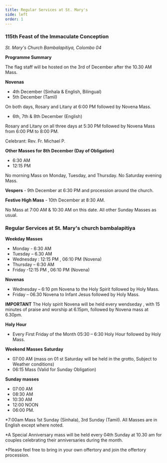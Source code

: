 ```yaml
---
title: Regular Services at St. Mary's
side: left
order: 1
---
```


### 115th Feast of the Immaculate Conception
*St. Mary's Church Bambalapitiya, Colombo 04*

**Programme Summary**

The flag staff will be hosted on the 3rd of December after the 10.30 AM Mass.

**Novenas**

* 4th December (Sinhala & English, Bilingual)
* 5th December (Tamil)

On both days, Rosary and Litany at 6:00 PM followed by Novena Mass.

* 6th, 7th & 8th December (English)

Rosary and Litany on all three days at 5:30 PM followed by Novena Mass from 6:00 PM to 8:00 PM.

Celebrant: Rev. Fr. Michael P.

**Other Masses for 8th December (Day of Obligation)**

* 6:30 AM
* 12:15 PM

No morning Mass on Monday, Tuesday, and Thursday. No Saturday evening Mass.

**Vespers** - 9th December at 6:30 PM and procession around the church.

**Festive High Mass** - 10th December at 8:30 AM.

No Mass at 7:00 AM & 10:30 AM on this date. All other Sunday Masses as usual.


### Regular Services at St. Mary's church bambalapitiya 

**Weekday Masses**
* Monday - 6:30 AM
* Tuesday – 6.30 AM
* Wednesday : 12:15 PM , 06:10 PM (Novena)
* Thursday – 6:30 AM
* Friday -12:15 PM , 06:10 PM (Novena)

**Novenas**

* Wednesday – 6:10 pm Novena to the Holy Spirit followed by Holy Mass.
* Friday – 06.30 Novena to Infant Jesus followed by Holy Mass.


 **IMPORTANT**
The Holy spirit Novena will be held every wendseday , with 15 minutes of praise and worship at 6.15pm, followed by Novena  mass at 6.30pm.

**Holy Hour** 

* Every First Friday of the Month 05:30 – 6:30 Holy Hour followed by Holy Mass.

**Weekend Masses**
**Saturday**

* 07:00 AM (mass on 01 st Saturday will be held in the grotto, Subject to Weather conditions)
* 06:15 Mass (Valid for Sunday Obligation)

**Sunday masses**

* 07:00 AM
* 08:30 AM
* 10:30 AM
* 12:00 NOON
* 06:00 PM.

*7:00am Mass 1st Sunday (Sinhala), 3rd Sunday (Tamil). All Masses are in English except where noted. 

*A Special Anniversary mass will be held every 04th Sunday at 10.30 am for couples celebrating their anniversaries during the month.

*Please feel free to bring in your own  offertory and join the offertory procession.



